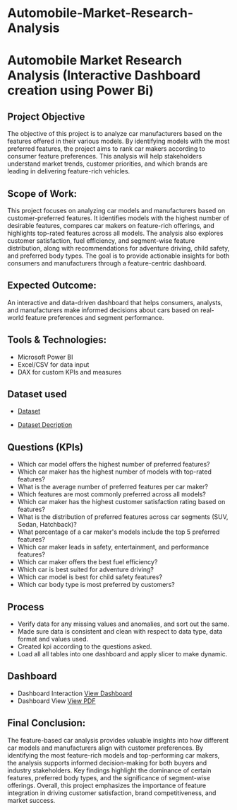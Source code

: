 # Automobile-Market-Research-Analysis

# Automobile Market Research Analysis (Interactive Dashboard creation using Power Bi)
## Project Objective
The objective of this project is to analyze car manufacturers based on the features offered in their various models. By identifying models with the most preferred features, the project aims to rank car makers according to consumer feature preferences. This analysis will help stakeholders understand market trends, customer priorities, and which brands are leading in delivering feature-rich vehicles.


## Scope of Work:

This project focuses on analyzing car models and manufacturers based on customer-preferred features. It identifies models with the highest number of desirable features, compares car makers on feature-rich offerings, and highlights top-rated features across all models. The analysis also explores customer satisfaction, fuel efficiency, and segment-wise feature distribution, along with recommendations for adventure driving, child safety, and preferred body types. The goal is to provide actionable insights for both consumers and manufacturers through a feature-centric dashboard.

## Expected Outcome:
An interactive and data-driven dashboard that helps consumers, analysts, and manufacturers make informed decisions about cars based on real-world feature preferences and segment performance.

## Tools & Technologies:

- Microsoft Power BI
- Excel/CSV for data input
- DAX for custom KPIs and measures

## Dataset used
- <a href="https://docs.google.com/spreadsheets/d/1P2mB0Z4Gn9FyUBhj2cI443nRjnSgNx34/edit?usp=drive_link&ouid=101368825255311313144&rtpof=true&sd=true">Dataset</a>
  
- <a href="https://docs.google.com/spreadsheets/d/18Mg7vSQWKPVuhnZGtm4y_h3oE1eCaVnW/edit?usp=drive_link&ouid=101368825255311313144&rtpof=true&sd=true">Dataset Decription</a>
## Questions (KPIs)
- Which car model offers the highest number of preferred features?
- Which car maker has the highest number of models with top-rated features?
- What is the average number of preferred features per car maker?
- Which features are most commonly preferred across all models?
- Which car maker has the highest customer satisfaction rating based on features?
- What is the distribution of preferred features across car segments (SUV, Sedan, Hatchback)?
- What percentage of a car maker's models include the top 5 preferred features?
- Which car maker leads in safety, entertainment, and performance features?
- Which car maker offers the best fuel efficiency?
- Which car is best suited for adventure driving?
- Which car model is best for child safety features?
- Which car body type is most preferred by customers?


## Process
- Verify data for any missing values and anomalies, and sort out the same.
- Made sure data is consistent and clean with respect to data type, data format and values used.
- Created kpi according to the questions asked.
- Load all all tables into one dashboard and apply slicer to make dynamic.

## Dashboard
- Dashboard Interaction <a href="https://app.powerbi.com/links/QeX46mgkQ0?ctid=296761d3-9445-4e90-a980-e6216b7ef72a&pbi_source=linkShare&bookmarkGuid=371804a9-b9ed-4b32-a5db-c71a94669e7f">View Dashboard</a>
- Dashboard View <a href="https://drive.google.com/file/d/1iNr_zARwUvlmUNuA7G058vQQGCcDUULA/view?usp=drive_link"> View PDF</a>



## Final Conclusion:

The feature-based car analysis provides valuable insights into how different car models and manufacturers align with customer preferences. By identifying the most feature-rich models and top-performing car makers, the analysis supports informed decision-making for both buyers and industry stakeholders. Key findings highlight the dominance of certain features, preferred body types, and the significance of segment-wise offerings. Overall, this project emphasizes the importance of feature integration in driving customer satisfaction, brand competitiveness, and market success.

